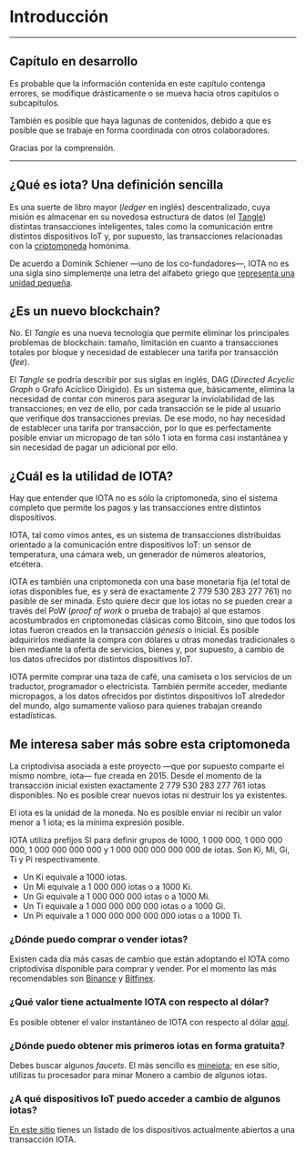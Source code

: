 # Introducción

***
## Capítulo en desarrollo

Es probable que la información contenida en este capítulo contenga errores, se modifique drásticamente o se mueva hacia otros capítulos o subcapítulos.

También es posible que haya lagunas de contenidos, debido a que es posible que se trabaje en forma coordinada con otros colaboradores.

Gracias por la comprensión.
***

## ¿Qué es iota? Una definición sencilla

Es una suerte de libro mayor \(_ledger_ en inglés\) descentralizado, cuya misión es almacenar en su novedosa estructura de datos \(el [Tangle](tangle.md)\) distintas transacciones inteligentes, tales como la comunicación entre distintos dispositivos IoT y, por supuesto, las transacciones relacionadas con la [criptomoneda](https://es.wikipedia.org/wiki/Criptomoneda) homónima.

De acuerdo a Dominik Schiener —uno de los co-fundadores—, IOTA no es una sigla sino simplemente una letra del alfabeto griego que [representa una unidad pequeña](https://www.youtube.com/watch?v=pDD96FXQkkg&feature=youtu.be&t=3m55s).

## ¿Es un nuevo blockchain?

No. El _Tangle_ es una nueva tecnología que permite eliminar los principales problemas de blockchain: tamaño, limitación en cuanto a transacciones totales por bloque y necesidad de establecer una tarifa por transacción \(_fee_\).

El _Tangle_ se podría describir por sus siglas en inglés, DAG \(_Directed Acyclic Graph_ o Grafo Acíclico Dirigido\). Es un sistema que, básicamente, elimina la necesidad de contar con mineros para asegurar la inviolabilidad de las transacciones; en vez de ello, por cada transacción se le pide al usuario que verifique dos transacciones previas. De ese modo, no hay necesidad de establecer una tarifa por transacción, por lo que es perfectamente posible enviar un micropago de tan sólo 1 iota en forma casi instantánea y sin necesidad de pagar un adicional por ello.

## ¿Cuál es la utilidad de IOTA?

Hay que entender que IOTA no es sólo la criptomoneda, sino el sistema completo que permite los pagos y las transacciones entre distintos dispositivos.

IOTA, tal como vimos antes, es un sistema de transacciones distribuidas orientado a la comunicación entre dispositivos IoT: un sensor de temperatura, una cámara web, un generador de números aleatorios, etcétera.

IOTA es también una criptomoneda con una base monetaria fija \(el total de iotas disponibles fue, es y será de exactamente 2 779 530 283 277 761\) no pasible de ser minada. Esto quiere decir que los iotas no se pueden crear a través del PoW \(_proof of work_ o prueba de trabajo\) al que estamos acostumbrados en criptomonedas clásicas como Bitcoin, sino que todos los iotas fueron creados en la transacción _génesis_ o inicial. Es posible adquirirlos mediante la compra con dólares u otras monedas tradicionales o bien mediante la oferta de servicios, bienes y, por supuesto, a cambio de los datos ofrecidos por distintos dispositivos IoT.

IOTA permite comprar una taza de café, una camiseta o los servicios de un traductor, programador o electricista. También permite acceder, mediante micropagos, a los datos ofrecidos por distintos dispositivos IoT alrededor del mundo, algo sumamente valioso para quienes trabajan creando estadísticas.

## Me interesa saber más sobre esta criptomoneda

La criptodivisa asociada a este proyecto —que por supuesto comparte el mismo nombre, iota— fue creada en 2015. Desde el momento de la transacción inicial existen exactamente 2 779 530 283 277 761 iotas disponibles. No es posible crear nuevos iotas ni destruir los ya existentes.

El iota es la unidad de la moneda. No es posible enviar ni recibir un valor menor a 1 iota; es la mínima expresión posible.

IOTA utiliza prefijos SI para definir grupos de 1000, 1 000 000, 1 000 000 000, 1 000 000 000 000 y 1 000 000 000 000 000 de iotas. Son Ki, Mi, Gi, Ti y Pi respectivamente.

* Un Ki equivale a 1000 iotas.
* Un Mi equivale a 1 000 000 iotas o a 1000 Ki.
* Un Gi equivale a 1 000 000 000 iotas o a 1000 Mi.
* Un Ti equivale a 1 000 000 000 000 iotas o a 1000 Gi.
* Un Pi equivale a 1 000 000 000 000 000 iotas o a 1000 Ti.

### ¿Dónde puedo comprar o vender iotas?

Existen cada día más casas de cambio que están adoptando el IOTA como criptodivisa disponible para comprar y vender. Por el momento las más recomendables son [Binance](https://www.binance.com/) y [Bitfinex](https://www.bitfinex.com/).

### ¿Qué valor tiene actualmente IOTA con respecto al dólar?

Es posible obtener el valor instantáneo de IOTA con respecto al dólar [aquí](https://iota.guide/dashboard/).

### ¿Dónde puedo obtener mis primeros iotas en forma gratuita?

Debes buscar algunos _faucets_. El más sencillo es [mineiota](https://mineiota.com/); en ese sitio, utilizas tu procesador para minar Monero a cambio de algunos iotas.

### ¿A qué dispositivos IoT puedo acceder a cambio de algunos iotas?

[En este sitio](https://data.iota.org/) tienes un listado de los dispositivos actualmente abiertos a una transacción IOTA.

